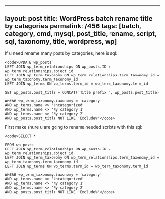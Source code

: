 ---
layout: post
title: WordPress batch rename title by categories
permalink: /456
tags: [batch, category, cmd, mysql, post_title, rename, script, sql, taxonomy, title, wordpress, wp]
----

If u need rename many posts by categories, here is sql:

    
    <code>UPDATE wp_posts
    LEFT JOIN wp_term_relationships ON wp_posts.ID = wp_term_relationships.object_id
    LEFT JOIN wp_term_taxonomy ON wp_term_relationships.term_taxonomy_id = wp_term_taxonomy.term_taxonomy_id
    LEFT JOIN wp_terms ON wp_terms.term_id = wp_term_taxonomy.term_id
    
    SET wp_posts.post_title = CONCAT('Title prefix ', wp_posts.post_title)
    
    WHERE wp_term_taxonomy.taxonomy = 'category'
    AND wp_terms.name <> 'Uncategorized'
    AND wp_terms.name <> 'My category 1'
    AND wp_terms.name <> 'My category 2'
    AND wp_posts.post_title NOT LIKE 'Exclude%'</code>


First make shure u are going to rename needed scripts with this sql:

    
    <code>SELECT * 
    
    FROM wp_posts
    LEFT JOIN wp_term_relationships ON wp_posts.ID = wp_term_relationships.object_id
    LEFT JOIN wp_term_taxonomy ON wp_term_relationships.term_taxonomy_id = wp_term_taxonomy.term_taxonomy_id
    LEFT JOIN wp_terms ON wp_terms.term_id = wp_term_taxonomy.term_id
    
    WHERE wp_term_taxonomy.taxonomy = 'category'
    AND wp_terms.name <> 'Uncategorized'
    AND wp_terms.name <> 'My category 1'
    AND wp_terms.name <> 'My category 2'
    AND wp_posts.post_title NOT LIKE 'Exclude%'</code>

